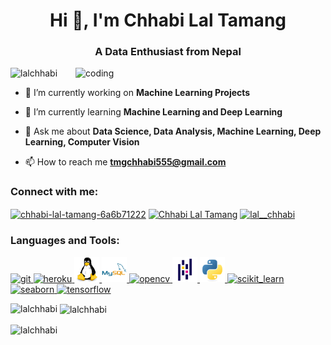 <h1 align="center">Hi 👋, I'm Chhabi Lal Tamang</h1>
<h3 align="center">A Data Enthusiast from Nepal</h3>
<img align = 'right', alt = 'coding' width = "400" src = "https://www.springboard.com/blog/wp-content/uploads/2020/09/what-does-a-data-engineer-do.png">
<p align="left"> <img src="https://komarev.com/ghpvc/?username=lalchhabi&label=Profile%20views&color=0e75b6&style=flat" alt="lalchhabi" /> </p>

- 🔭 I’m currently working on **Machine Learning Projects**

- 🌱 I’m currently learning **Machine Learning and Deep Learning**

- 💬 Ask me about **Data Science, Data Analysis, Machine Learning, Deep Learning, Computer Vision**

- 📫 How to reach me **tmgchhabi555@gmail.com**

<h3 align="left">Connect with me:</h3>
<p align="left">
<a href="https://linkedin.com/in/chhabi-lal-tamang-6a6b71222" target="blank"><img align="center" src="https://raw.githubusercontent.com/rahuldkjain/github-profile-readme-generator/master/src/images/icons/Social/linked-in-alt.svg" alt="chhabi-lal-tamang-6a6b71222" height="30" width="40" /></a>
<a href="https://kaggle.com/chhabilaltamang" target="blank"><img align="center" src="https://raw.githubusercontent.com/rahuldkjain/github-profile-readme-generator/master/src/images/icons/Social/kaggle.svg" alt="Chhabi Lal Tamang" height="30" width="40" /></a>
<a href="https://instagram.com/lal___chhabi/" target="blank"><img align="center" src="https://raw.githubusercontent.com/rahuldkjain/github-profile-readme-generator/master/src/images/icons/Social/instagram.svg" alt="lal__chhabi" height="30" width="40" /></a>
</p>

<h3 align="left">Languages and Tools:</h3>
<p align="left"> <a href="https://git-scm.com/" target="_blank" rel="noreferrer"> <img src="https://www.vectorlogo.zone/logos/git-scm/git-scm-icon.svg" alt="git" width="40" height="40"/> </a> <a href="https://heroku.com" target="_blank" rel="noreferrer"> <img src="https://www.vectorlogo.zone/logos/heroku/heroku-icon.svg" alt="heroku" width="40" height="40"/> </a> <a href="https://www.linux.org/" target="_blank" rel="noreferrer"> <img src="https://raw.githubusercontent.com/devicons/devicon/master/icons/linux/linux-original.svg" alt="linux" width="40" height="40"/> </a> <a href="https://www.mysql.com/" target="_blank" rel="noreferrer"> <img src="https://raw.githubusercontent.com/devicons/devicon/master/icons/mysql/mysql-original-wordmark.svg" alt="mysql" width="40" height="40"/> </a> <a href="https://opencv.org/" target="_blank" rel="noreferrer"> <img src="https://www.vectorlogo.zone/logos/opencv/opencv-icon.svg" alt="opencv" width="40" height="40"/> </a> <a href="https://pandas.pydata.org/" target="_blank" rel="noreferrer"> <img src="https://raw.githubusercontent.com/devicons/devicon/2ae2a900d2f041da66e950e4d48052658d850630/icons/pandas/pandas-original.svg" alt="pandas" width="40" height="40"/> </a> <a href="https://www.python.org" target="_blank" rel="noreferrer"> <img src="https://raw.githubusercontent.com/devicons/devicon/master/icons/python/python-original.svg" alt="python" width="40" height="40"/> </a> <a href="https://scikit-learn.org/" target="_blank" rel="noreferrer"> <img src="https://upload.wikimedia.org/wikipedia/commons/0/05/Scikit_learn_logo_small.svg" alt="scikit_learn" width="40" height="40"/> </a> <a href="https://seaborn.pydata.org/" target="_blank" rel="noreferrer"> <img src="https://seaborn.pydata.org/_images/logo-mark-lightbg.svg" alt="seaborn" width="40" height="40"/> </a> <a href="https://www.tensorflow.org" target="_blank" rel="noreferrer"> <img src="https://www.vectorlogo.zone/logos/tensorflow/tensorflow-icon.svg" alt="tensorflow" width="40" height="40"/> </a> </p>

<p><img align="left" src="https://github-readme-stats.vercel.app/api/top-langs?username=lalchhabi&show_icons=true&locale=en&layout=compact" alt="lalchhabi" /></p>

<p>&nbsp;<img align="center" src="https://github-readme-stats.vercel.app/api?username=lalchhabi&show_icons=true&locale=en" alt="lalchhabi" /></p>

<p><img align="center" src="https://github-readme-streak-stats.herokuapp.com/?user=lalchhabi&" alt="lalchhabi" /></p>


